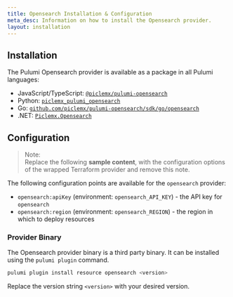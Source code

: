 ```yaml
---
title: Opensearch Installation & Configuration
meta_desc: Information on how to install the Opensearch provider.
layout: installation
---
```


## Installation

The Pulumi Opensearch provider is available as a package in all Pulumi languages:

* JavaScript/TypeScript: [`@piclemx/pulumi-opensearch`](https://www.npmjs.com/package/@piclemx/pulumi-opensearch)
* Python: [`piclemx_pulumi_opensearch`](https://pypi.org/project/piclemx_pulumi_opensearch/)
* Go: [`github.com/piclemx/pulumi-opensearch/sdk/go/opensearch`](https://pkg.go.dev/github.com/piclemx/pulumi-opensearch/sdk/go/opensearch)
* .NET: [`Piclemx.Opensearch`](https://www.nuget.org/packages/Piclemx.Opensearch)


## Configuration

> Note:  
> Replace the following **sample content**, with the configuration options
> of the wrapped Terraform provider and remove this note.

The following configuration points are available for the `opensearch` provider:

- `opensearch:apiKey` (environment: `opensearch_API_KEY`) - the API key for `opensearch`
- `opensearch:region` (environment: `opensearch_REGION`) - the region in which to deploy resources

### Provider Binary

The Opensearch provider binary is a third party binary. It can be installed using the `pulumi plugin` command.

```bash
pulumi plugin install resource opensearch <version>
```

Replace the version string `<version>` with your desired version.
